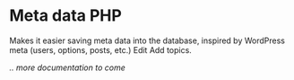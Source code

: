 # Meta data PHP

Makes it easier saving meta data into the database, inspired by WordPress meta (users, options, posts, etc.) Edit
Add topics.

<em>.. more documentation to come</em>